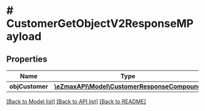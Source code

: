 # # CustomerGetObjectV2ResponseMPayload

## Properties

Name | Type | Description | Notes
------------ | ------------- | ------------- | -------------
**objCustomer** | [**\eZmaxAPI\Model\CustomerResponseCompound**](CustomerResponseCompound.md) |  |

[[Back to Model list]](../../README.md#models) [[Back to API list]](../../README.md#endpoints) [[Back to README]](../../README.md)
